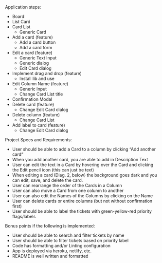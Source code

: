 Application steps:

-   Board
-   List Card
-   Card List
    -   Generic Card
-   Add a card (feature)
    -   Add a card button
    -   Add a card form
-   Edit a card (feature)
    -   Generic Text Input
    -   Generic dialog
    -   Edit Card dialog
-   Implement drag and drop (feature)
    -   Install lib and use
-   Edit Column Name (feature)
    -   Generic Input
    -   Change Card List title
-   Confirmation Modal
-   Delete card (feature)
    -   Change Edit Card dialog
-   Delete column (feature)
    -   Change Card List
-   Add label to card (feature)
    -   Change Edit Card dialog

Project Specs and Requirements:

-   User should be able to add a Card to a column by clicking “Add another card”
-   When you add another card, you are able to add in Description Text
-   User can edit the text in a Card by hovering over the Card and clicking the Edit pencil
    icon (this can just be text)
-   When editing a card (Diag. 2, below) the background goes dark and you can edit,
    save, and delete the card.
-   User can rearrange the order of the Cards in a Column
-   User can also move a Card from one column to another
-   User can also edit the Names of the Columns by clicking on the Name
-   User can delete cards or entire columns (but not without confirmation first)
-   User should be able to label the tickets with green-yellow-red priority flags/labels

Bonus points if the following is implemented:

-   User should be able to search and filter tickets by name
-   User should be able to filter tickets based on priority label
-   Code has formatting and/or Linting configuration
-   App is deployed via heroku, netlify, etc.
-   README is well written and formatted
